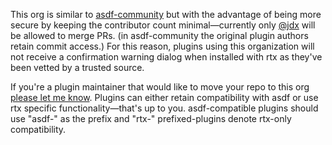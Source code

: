 This org is similar to [asdf-community](https://github.com/asdf-community) but with the advantage of being more secure by keeping the
contributor count minimal—currently only [@jdx](https://github.com/jdx) will be allowed to merge PRs. (in asdf-community the original
plugin authors retain commit access.)
For this reason, plugins using this organization will not receive a confirmation warning dialog when
installed with rtx as they've been vetted by a trusted source.

If you're a plugin maintainer that would like to move your repo to this org [please let me know](https://github.com/orgs/rtx-plugins/discussions).
Plugins can either retain compatibility with asdf or use rtx specific functionality—that's up to you.
asdf-compatible plugins should use "asdf-" as the prefix and "rtx-" prefixed-plugins denote rtx-only compatibility.
